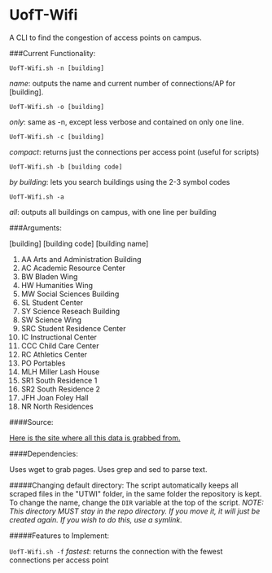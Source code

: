 # UofT-Wifi
A CLI to find the congestion of access points on campus.

###Current Functionality:

`UofT-Wifi.sh -n [building]`

*name*: outputs the name and current number of connections/AP for [building].

`UofT-Wifi.sh -o [building]`

*only*: same as -n, except less verbose and contained on only one line.

`UofT-Wifi.sh -c [building]`

*compact*: returns just the connections per access point (useful for scripts) 

`UofT-Wifi.sh -b [building code]`

*by building*: lets you search buildings using the 2-3 symbol codes

`UofT-Wifi.sh -a`

*all*: outputs all buildings on campus, with one line per building

###Arguments:

[building]  [building code] [building name]
 
1.   AA   Arts and Administration Building
2.   AC   Academic Resource Center
3.   BW   Bladen Wing
4.   HW   Humanities Wing
5.   MW   Social Sciences Building
6.   SL   Student Center
7.   SY   Science Reseach Building
8.   SW   Science Wing
9.   SRC  Student Residence Center
10.  IC   Instructional Center
11.  CCC  Child Care Center
12.  RC   Athletics Center
13.  PO   Portables
14.  MLH  Miller Lash House
15.  SR1  South Residence 1
16.  SR2  South Residence 2
17.  JFH  Joan Foley Hall
18.  NR   North Residences

####Source:

[Here is the site where all this data is grabbed from.](http://utsc.utoronto.ca/webapps/wirelessmap/cwn.php)

####Dependencies:

Uses wget to grab pages. Uses grep and sed to parse text.

#####Changing default directory:
The script automatically keeps all scraped files in the "UTWI" folder, in the same folder the repository is kept. To change the name, change the `DIR` variable at the top of the script. *NOTE: This directory MUST stay in the repo directory. If you move it, it will just be created again. If you wish to do this, use a symlink.*

#####Features to Implement:

`UofT-Wifi.sh -f`
*fastest*: returns the connection with the fewest connections per access point


